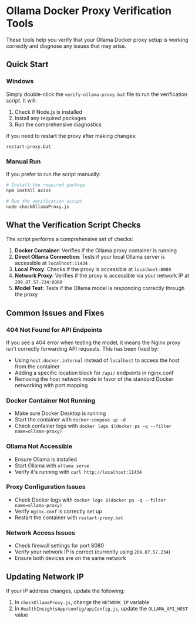 # Ollama Docker Proxy Verification Tools

These tools help you verify that your Ollama Docker proxy setup is working correctly and diagnose any issues that may arise.

## Quick Start

### Windows
Simply double-click the `verify-ollama-proxy.bat` file to run the verification script. It will:
1. Check if Node.js is installed
2. Install any required packages
3. Run the comprehensive diagnostics

If you need to restart the proxy after making changes:
```
restart-proxy.bat
```

### Manual Run
If you prefer to run the script manually:

```bash
# Install the required package
npm install axios

# Run the verification script
node checkOllamaProxy.js
```

## What the Verification Script Checks

The script performs a comprehensive set of checks:

1. **Docker Container**: Verifies if the Ollama proxy container is running
2. **Direct Ollama Connection**: Tests if your local Ollama server is accessible at `localhost:11434`
3. **Local Proxy**: Checks if the proxy is accessible at `localhost:8080`
4. **Network Proxy**: Verifies if the proxy is accessible via your network IP at `209.87.57.234:8080`
5. **Model Test**: Tests if the Ollama model is responding correctly through the proxy

## Common Issues and Fixes

### 404 Not Found for API Endpoints
If you see a 404 error when testing the model, it means the Nginx proxy isn't correctly forwarding API requests. This has been fixed by:
- Using `host.docker.internal` instead of `localhost` to access the host from the container
- Adding a specific location block for `/api/` endpoints in nginx.conf
- Removing the host network mode in favor of the standard Docker networking with port mapping

### Docker Container Not Running
- Make sure Docker Desktop is running
- Start the container with `docker-compose up -d`
- Check container logs with `docker logs $(docker ps -q --filter name=ollama-proxy)`

### Ollama Not Accessible
- Ensure Ollama is installed
- Start Ollama with `ollama serve`
- Verify it's running with `curl http://localhost:11434`

### Proxy Configuration Issues
- Check Docker logs with `docker logs $(docker ps -q --filter name=ollama-proxy)`
- Verify `nginx.conf` is correctly set up
- Restart the container with `restart-proxy.bat`

### Network Access Issues
- Check firewall settings for port 8080
- Verify your network IP is correct (currently using `209.87.57.234`)
- Ensure both devices are on the same network

## Updating Network IP

If your IP address changes, update the following:

1. In `checkOllamaProxy.js`, change the `NETWORK_IP` variable
2. In `HealthInsightsApp/config/apiConfig.js`, update the `OLLAMA_API_HOST` value 